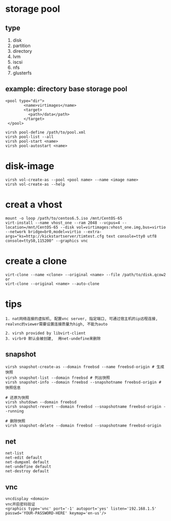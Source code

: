 # storage pool
## type
1. disk
2. partition
3. directory
4. lvm
5. iscsi
6. nfs
7. glusterfs  

## example: directory base storage pool
```
<pool type="dir">
        <name>virtimages</name>
        <target>
          <path>/data</path>
        </target>
 </pool>
  
virsh pool-define /path/to/pool.xml
virsh pool-list --all
virsh pool-start <name>
virsh pool-autostart <name>
```
# disk-image
```
virsh vol-create-as --pool <pool name> --name <image name>
virsh vol-create-as --help
```
# creat a vhost
```
mount -o loop /path/to/centos6.5.iso /mnt/CentOS-65
virt-install --name vhost_one --ram 2048 --vcpus=4 --location=/mnt/CentOS-65 --disk vol=virtimages:vhost_one.img,bus=virtio --network bridge=br0,model=virtio --extra-args="ks=http://kickstartserver/timtest.cfg text console=tty0 utf8 console=ttyS0,115200" --graphics vnc
```

# create a clone
```
virt-clone --name <clone> --original <name> --file /path/to/disk.qcow2
or 
virt-clone --original <name> --auto-clone
```

# tips
```
1. nat网络连接的虚拟机, 配置vnc server, 指定端口, 可通过宿主机的ip远程连接, realvnc的viewer需要设置连接质量为high, 不能为auto

2. virsh provided by libvirt-client
3. virbr0 默认会被创建,  用net-undefine来删除
```

## snapshot 
```
virsh snapshot-create-as --domain freebsd --name freebsd-origin # 生成快照
virsh snapshot-list --domain freebsd # 列出快照
virsh snapshot-info --domain freebsd --snapshotname freebsd-origin # 快照信息

# 还原为快照
virsh shutdown --domain freebsd
virsh snapshot-revert --domain freebsd --snapshotname freebsd-origin --running

# 删除快照
virsh snapshot-delete --domain freebsd --snapshotname freebsd-origin

```

## net
```
net-list
net-edit default
net-dumpxml default
net-undefine default
net-destroy default

```

## vnc
```
vncdisplay <domain>
vnc开启密码验证
<graphics type='vnc' port='-1' autoport='yes' listen='192.168.1.5' passwd='YOUR-PASSWORD-HERE' keymap='en-us'/>
```


